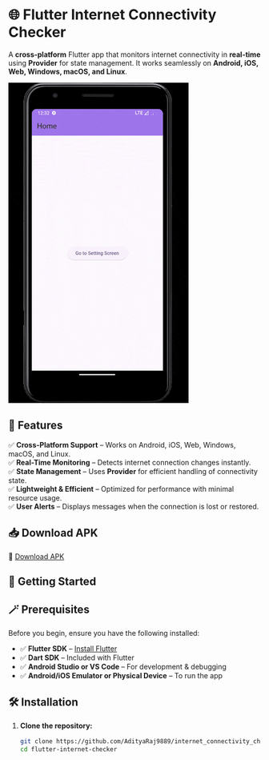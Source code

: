 # 🌐 Flutter Internet Connectivity Checker  

A **cross-platform** Flutter app that monitors internet connectivity in **real-time** using **Provider** for state management. It works seamlessly on **Android, iOS, Web, Windows, macOS, and Linux**.  

![Connectivity Demo](assets/demo.gif) 

## 🚀 Features  

✅ **Cross-Platform Support** – Works on Android, iOS, Web, Windows, macOS, and Linux.  
✅ **Real-Time Monitoring** – Detects internet connection changes instantly.  
✅ **State Management** – Uses **Provider** for efficient handling of connectivity state.  
✅ **Lightweight & Efficient** – Optimized for performance with minimal resource usage.  
✅ **User Alerts** – Displays messages when the connection is lost or restored.  

## 📥 Download APK  
🔗 [Download APK](assets/internet_connectivity_check.apk)  

## 🚀 Getting Started  

## 🪄 Prerequisites  
Before you begin, ensure you have the following installed:  

- ✅ **Flutter SDK** – [Install Flutter](https://flutter.dev/docs/get-started/install)  
- ✅ **Dart SDK** – Included with Flutter  
- ✅ **Android Studio or VS Code** – For development & debugging  
- ✅ **Android/iOS Emulator or Physical Device** – To run the app  

## 🛠️ Installation  

1. **Clone the repository:**  
   ```sh
   git clone https://github.com/AdityaRaj9889/internet_connectivity_check.git
   cd flutter-internet-checker
